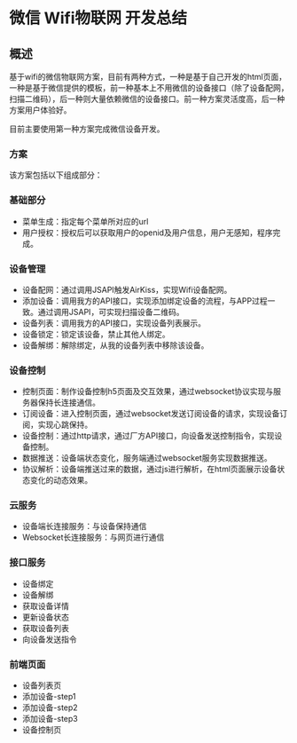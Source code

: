 # 微信 Wifi物联网 开发总结

## 概述

基于wifi的微信物联网方案，目前有两种方式，一种是基于自己开发的html页面，一种是基于微信提供的模板，前一种基本上不用微信的设备接口（除了设备配网，扫描二维码），后一种则大量依赖微信的设备接口。前一种方案灵活度高，后一种方案用户体验好。

目前主要使用第一种方案完成微信设备开发。

### 方案

该方案包括以下组成部分：

### 基础部分

- 菜单生成：指定每个菜单所对应的url
- 用户授权：授权后可以获取用户的openid及用户信息，用户无感知，程序完成。

### 设备管理

- 设备配网：通过调用JSAPI触发AirKiss，实现Wifi设备配网。
- 添加设备：调用我方的API接口，实现添加绑定设备的流程，与APP过程一致。通过调用JSAPI，可实现扫描设备二维码。
- 设备列表：调用我方的API接口，实现设备列表展示。
- 设备锁定：锁定该设备，禁止其他人绑定。
- 设备解绑：解除绑定，从我的设备列表中移除该设备。

### 设备控制
- 控制页面：制作设备控制h5页面及交互效果，通过websocket协议实现与服务器保持长连接通信。
- 订阅设备：进入控制页面，通过websocket发送订阅设备的请求，实现设备订阅，实现心跳保持。
- 设备控制：通过http请求，通过厂方API接口，向设备发送控制指令，实现设备控制。
- 数据推送：设备端状态变化，服务端通过websocket服务实现数据推送。
- 协议解析：设备端推送过来的数据，通过js进行解析，在html页面展示设备状态变化的动态效果。

### 云服务
- 设备端长连接服务：与设备保持通信
- Websocket长连接服务：与网页进行通信

### 接口服务
- 设备绑定
- 设备解绑
- 获取设备详情
- 更新设备状态
- 获取设备列表
- 向设备发送指令


### 前端页面

- 设备列表页
- 添加设备-step1
- 添加设备-step2
- 添加设备-step3
- 设备控制页









